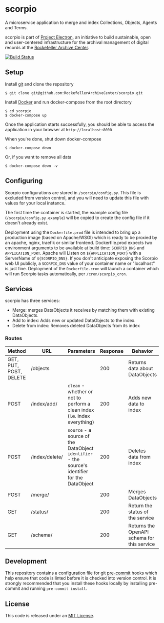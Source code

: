 # scorpio

A microservice application to merge and index Collections, Objects, Agents and Terms.

scorpio is part of [Project Electron](https://github.com/RockefellerArchiveCenter/project_electron), an initiative to build sustainable, open and user-centered infrastructure for the archival management of digital records at the [Rockefeller Archive Center](http://rockarch.org/).

[![Build Status](https://travis-ci.org/RockefellerArchiveCenter/scorpio.svg?branch=base)](https://travis-ci.org/RockefellerArchiveCenter/scorpio)

## Setup

Install [git](https://git-scm.com/) and clone the repository

    $ git clone git@github.com:RockefellerArchiveCenter/scorpio.git

Install [Docker](https://store.docker.com/search?type=edition&offering=community) and run docker-compose from the root directory

    $ cd scorpio
    $ docker-compose up

Once the application starts successfully, you should be able to access the application in your browser at `http://localhost:8000`

When you're done, shut down docker-compose

    $ docker-compose down

Or, if you want to remove all data

    $ docker-compose down -v


## Configuring

Scorpio configurations are stored in `/scorpio/config.py`. This file is excluded from version control, and you will need to update this file with values for your local instance.

The first time the container is started, the example config file (`/scorpio/config.py.example`) will be copied to create the config file if it doesn't already exist.

Deployment using the `Dockerfile.prod` file is intended to bring up a production image (based on Apache/WSGI) which is ready to be proxied by an apache, nginx, traefik or similar frontend. Dockerfile.prod expects two environment arguments to be available at build time: `SCORPIO_DNS` and `APPLICATION_PORT`. Apache will Listen on `${APPLICATION_PORT}` with a ServerName of `${SCORPIO_DNS}`.  If you don't anticipate exposing the Scorpio web UI publicly, a `SCORPIO_DNS` value of your container name or "localhost" is just fine.  Deployment of the `Dockerfile.cron` will launch a container which will run Scorpio tasks automatically, per `/cron/scorpio_cron`.


## Services

scorpio has three services:
- Merge: merges DataObjects it receives by matching them with existing DataObjects.
- Add to index: Adds new or updated DataObjects to the index.
- Delete from index: Removes deleted DataObjects from its index


### Routes

| Method | URL | Parameters | Response  | Behavior  |
|--------|-----|---|---|---|
|GET, PUT, POST, DELETE|/objects||200|Returns data about DataObjects|
|POST|/index/add/|`clean` - whether or not to perform a clean index (i.e. index everything)|200|Adds new data to index|
|POST|/index/delete/|`source` - a source of the DataObject</br>`identifier` - the source's identifier for the DataObject|200|Deletes data from index|
|POST|/merge/||200|Merges DataObjects|
|GET|/status/||200|Return the status of the service|
|GET|/schema/||200|Returns the OpenAPI schema for this service|


## Development

This repository contains a configuration file for git [pre-commit](https://pre-commit.com/) hooks which help ensure that code is linted before it is checked into version control. It is strongly recommended that you install these hooks locally by installing pre-commit and running `pre-commit install`.


## License

This code is released under an [MIT License](LICENSE).
